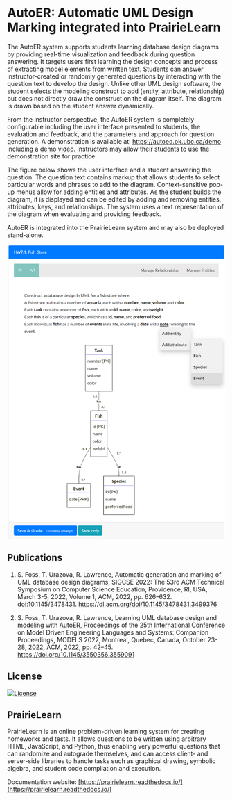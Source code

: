 # AutoER: Automatic UML Design Marking integrated into PrairieLearn

The AutoER system supports students learning database design diagrams by providing real-time visualization and feedback during question answering. It targets users first learning the design concepts and process of extracting model elements from written text. Students can answer instructor-created or randomly generated
questions by interacting with the question text to develop the design. Unlike other UML design software, the student selects the modeling construct to add (entity, attribute, relationship) but does not directly draw the construct on the diagram itself. The diagram is drawn based on the student answer dynamically.

From the instructor perspective, the AutoER system is completely configurable including the user interface presented to students, the evaluation and feedback, and the parameters and approach for question generation. A demonstration is available at: https://autoed.ok.ubc.ca/demo including a [demo video](https://www.youtube.com/watch?v=Cxi6Jq4MyDk). Instructors may allow their students to use the demonstration site for practice.

The figure below shows the user interface and a student answering the question. The question text contains markup that allows students to select particular words and phrases to add to the diagram. Context-sensitive pop-up menus allow for adding entities and attributes. As the student builds the diagram, it is displayed and can be edited by adding and removing entities, attributes, keys, and relationships. The system uses a text representation of the diagram when evaluating and providing feedback.

AutoER is integrated into the PrairieLearn system and may also be deployed stand-alone.

<img src="autoed_fish.png" align="center" width="600">

## Publications

1. S. Foss, T. Urazova, R. Lawrence, Automatic generation and marking of UML database design diagrams, SIGCSE 2022: The 53rd ACM Technical Symposium on Computer Science Education, Providence, RI, USA, March 3-5, 2022, Volume 1, ACM, 2022, pp. 626–632. doi:10.1145/3478431. https://dl.acm.org/doi/10.1145/3478431.3499376

2. S. Foss, T. Urazova, R. Lawrence, Learning UML database design and modeling with AutoER, Proceedings of the 25th International Conference on Model Driven Engineering Languages and Systems: Companion Proceedings, MODELS 2022, Montreal, Quebec, Canada, October 23-28, 2022, ACM, 2022, pp. 42–45. https://doi.org/10.1145/3550356.3559091


## License
[![License](https://img.shields.io/badge/License-BSD%203--Clause-blue.svg)](https://opensource.org/licenses/BSD-3-Clause)

## PrairieLearn

PrairieLearn is an online problem-driven learning system for creating homeworks and tests. It allows questions to be written using arbitrary HTML, JavaScript, and Python, thus enabling very powerful questions that can randomize and autograde themselves, and can access client- and server-side libraries to handle tasks such as graphical drawing, symbolic algebra, and student code compilation and execution.

Documentation website: [https://prairielearn.readthedocs.io/](https://prairielearn.readthedocs.io/)

